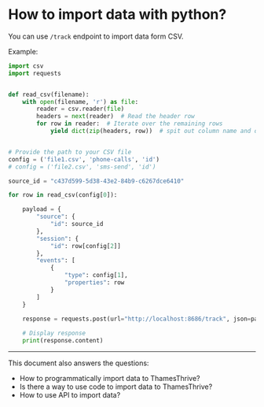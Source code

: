 # How to import data with python?

You can use `/track` endpoint to import data form CSV.

Example:

```python
import csv
import requests


def read_csv(filename):
    with open(filename, 'r') as file:
        reader = csv.reader(file)
        headers = next(reader)  # Read the header row
        for row in reader:  # Iterate over the remaining rows
            yield dict(zip(headers, row))  # spit out column name and data


# Provide the path to your CSV file
config = ('file1.csv', 'phone-calls', 'id')
# config = ('file2.csv', 'sms-send', 'id')

source_id = "c437d599-5d38-43e2-84b9-c6267dce6410"

for row in read_csv(config[0]):

    payload = {
        "source": {
            "id": source_id
        },
        "session": {
            "id": row[config[2]]
        },
        "events": [
            {
                "type": config[1],
                "properties": row
            }
        ]
    }

    response = requests.post(url="http://localhost:8686/track", json=payload)
    
    # Display response
    print(response.content)
```


---
This document also answers the questions:
- How to programmatically import data to ThamesThrive?
- Is there a way to use code to import data to ThamesThrive?
- How to use API to import data?
